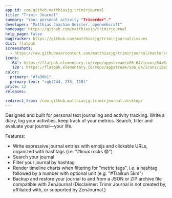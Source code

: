 ```yaml
---
app_id: com.github.matthiasjg.trimirjournal
title: "Trimir Journal"
summary: "Your personal activity "Tricorder"."
developer: "Matthias Joachim Geisler, openwebcraft"
homepage: https://github.com/matthiasjg/trimirjournal
help_page: false
bugtracker: https://github.com/matthiasjg/trimirjournal/issues
dist: flatpak
screenshots:
  - https://raw.githubusercontent.com/matthiasjg/trimirjournal/master/data/screenshots/de/light-and-dark.png
icons:
  '64': https://flatpak.elementary.io/repo/appstream/x86_64/icons/64x64/com.github.matthiasjg.trimirjournal.png
  '128': https://flatpak.elementary.io/repo/appstream/x86_64/icons/128x128/com.github.matthiasjg.trimirjournal.png
color:
  primary: "#7a36b1"
  primary-text: "rgb(244, 233, 110)"
price: 12
releases:

redirect_from: /com.github.matthiasjg.trimirjournal.desktop/
---
```


<p>Designed and built for personal text journaling and activity tracking. Write a diary, log your activities, keep track of your metrics. Search, filter and evaluate your journal—your life.</p>
<p>Features:</p>
<ul>
<li>Write expressive journal entries with emoijs and clickable URLs, organized with hashtags (i.e. "#linux rocks 😎️")</li>
<li>Search your journal</li>
<li>Filter your journal by hashtag</li>
<li>Render timeline charts when filtering for "metric tags", i.e. a hashtag followed by a number with optional unit (e.g. "#Trailrun 5km")</li>
<li>Backup and restore your journal to and from a JSON or ZIP archive file compatible with ZenJournal (Disclaimer: Trimir Journal is not created by, affiliated with, or supported by ZenJournal.)</li>
</ul>
